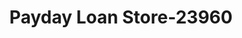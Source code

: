---
f_zip-code: 80002
f_state-code: CO
title: Payday Loan Store-23960
f_phone: 303-456-2600
f_city-only: Arvada
f_address: 9578 West 58Th Avenue Arvada
f_location-unique-id: '23960'
slug: payday-loan-store-23960
updated-on: '2024-05-30T13:46:58.046Z'
created-on: '2024-05-30T13:36:59.803Z'
published-on: '2024-05-30T13:54:32.469Z'
f_city-state: cms/city/arvada-co.md
f_company: cms/company/payday-loan-store.md
f_state: cms/state/colorado.md
layout: '[payday-loan].html'
tags: payday-loan
---